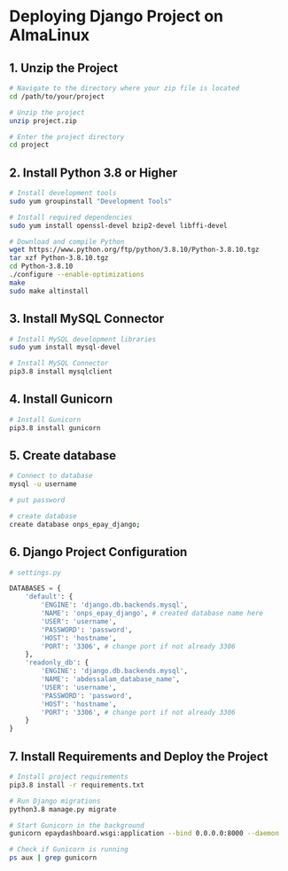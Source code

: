 # Deploying Django Project on AlmaLinux


## 1. Unzip the Project
```bash
# Navigate to the directory where your zip file is located
cd /path/to/your/project

# Unzip the project
unzip project.zip

# Enter the project directory
cd project
```


## 2. Install Python 3.8 or Higher
```bash
# Install development tools
sudo yum groupinstall "Development Tools"

# Install required dependencies
sudo yum install openssl-devel bzip2-devel libffi-devel

# Download and compile Python
wget https://www.python.org/ftp/python/3.8.10/Python-3.8.10.tgz
tar xzf Python-3.8.10.tgz
cd Python-3.8.10
./configure --enable-optimizations
make
sudo make altinstall
```


## 3. Install MySQL Connector
```bash
# Install MySQL development libraries
sudo yum install mysql-devel

# Install MySQL Connector
pip3.8 install mysqlclient
```


## 4. Install Gunicorn
```bash
# Install Gunicorn
pip3.8 install gunicorn
```
## 5. Create database 
```bash
# Connect to database
mysql -u username

# put password

# create database 
create database onps_epay_django;
```

## 6. Django Project Configuration
```python
# settings.py

DATABASES = {
    'default': {
        'ENGINE': 'django.db.backends.mysql',
        'NAME': 'onps_epay_django', # created database name here
        'USER': 'username',
        'PASSWORD': 'password',
        'HOST': 'hostname',
        'PORT': '3306', # change port if not already 3306
    },
    'readonly_db': {
        'ENGINE': 'django.db.backends.mysql',
        'NAME': 'abdessalam_database_name',
        'USER': 'username',
        'PASSWORD': 'password',
        'HOST': 'hostname',
        'PORT': '3306', # change port if not already 3306
    }
}
```


## 7. Install Requirements and Deploy the Project
```bash
# Install project requirements
pip3.8 install -r requirements.txt

# Run Django migrations
python3.8 manage.py migrate

# Start Gunicorn in the background
gunicorn epaydashboard.wsgi:application --bind 0.0.0.0:8000 --daemon

# Check if Gunicorn is running
ps aux | grep gunicorn
```

